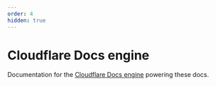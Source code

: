 ```yaml
---
order: 4
hidden: true
---
```


# Cloudflare Docs engine

Documentation for the [Cloudflare Docs engine](https://github.com/cloudflare/workers-docs-engine) powering these docs.

<DirectoryListing path="/docs-engine"/>

